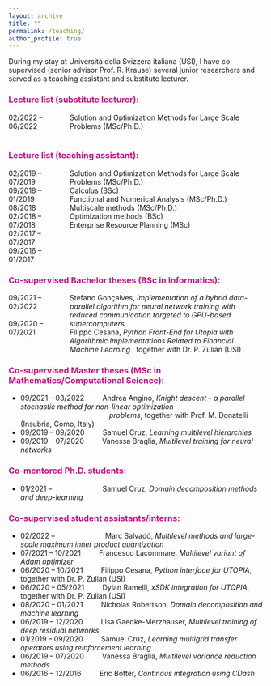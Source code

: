 ```yaml
---
layout: archive
title: ""
permalink: /teaching/
author_profile: true
---
```


During my stay at Università della Svizzera italiana (USI), I have co-supervised (senior advisor Prof. R. Krause) several junior researchers and served as a teaching assistant and substitute lecturer. 


<!-- ### <span style="color:rgb(199, 21, 133)"> Lecture list (substitute lecturer):</span> -->
<head>
<style>
#wrapper {
	 display: flex;
}
#years {
    display: inline-block;
    width:20%;
    height:auto;
}
#div_space {
    display: inline-block;
    width:4%;
    height:auto;
}
#titles {
    display: inline-block;
    width:75%;
    height:auto;
}
</style>
</head>
<body>	
<h3><span style="color:rgb(199, 21, 133)"> Lecture list (substitute lecturer):</span></h3>	
	<div id="wrapper">
	    <div id="years">  
	    	02/2022 – 06/2022
	    </div>
		<div id="div_space"></div>    
	    <div id="titles">  
	    	Solution and Optimization Methods for Large Scale Problems (MSc/Ph.D.)
	    </div>
	</div>
<br />	
<h3><span style="color:rgb(199, 21, 133)"> Lecture list (teaching assistant):</span></h3>	
	<div id="wrapper">
	    <div id="years">  
	    	02/2019 – 07/2019 <br />
	    	09/2018 – 01/2019 <br />
	    	08/2018 <br />
	    	02/2018 – 07/2018 <br />
	    	02/2017 – 07/2017 <br />
	    	09/2016 – 01/2017 <br />
	    </div>
		<div id="div_space"></div>    
	    <div id="titles">  
	    	Solution and Optimization Methods for Large Scale Problems (MSc/Ph.D.) <br />
	    	Calculus (BSc)  <br />
	    	Functional and Numerical Analysis (MSc/Ph.D.)  <br />
	    	Multiscale methods (MSc/Ph.D.)  <br />
	    	Optimization methods (BSc)  <br />
	    	Enterprise Resource Planning (MSc) <br />
	    </div>
	</div>	
<h3><span style="color:rgb(199, 21, 133)"> Co-supervised Bachelor theses (BSc in Informatics):</span></h3>	
	<div id="wrapper">
	    <div id="years">  
	    	09/2021 – 02/2022 <br /> <br />
	    	09/2020 – 07/2021 <br /> <br />
	    </div>
		<div id="div_space"></div>    
	    <div id="titles">  
	    	Stefano Gonçalves,  <em>Implementation of a hybrid data-parallel algorithm for neural network training with reduced communication targeted to GPU-based supercomputers </em> <br />
	    	Filippo Cesana,  <em>Python Front-End for Utopia with Algorithmic Implementations Related to Financial Machine Learning </em>, together with Dr. P. Zulian (USI)<br /> 
	    </div>
	</div>		
</body>


<!-- 
### <span style="color:rgb(199, 21, 133)"> Co-supervised Bachelor theses (BSc in Informatics):</span>
* 09/2021 – 02/2022 &emsp;&emsp; Stefano Gonçalves,  <em>Implementation of a hybrid data-parallel algorithm for neural network<br />
&emsp; &emsp; &emsp; &emsp; &emsp; &emsp; &emsp; &emsp; &emsp;&emsp; training with reduced communication targeted to GPU-based supercomputers </em>
* 09/2020 – 07/2021 &emsp;&emsp; Filippo Cesana,  <em>Python Front-End for Utopia with Algorithmic Implementations Related to<br />
&emsp; &emsp; &emsp; &emsp; &emsp; &emsp; &emsp; &emsp; &emsp;&emsp; Financial Machine Learning </em>, together with Dr. P. Zulian (USI)
 -->

### <span style="color:rgb(199, 21, 133)"> Co-supervised Master theses (MSc in Mathematics/Computational Science):</span>
* 09/2021 – 03/2022 &emsp;&emsp; Andrea Angino, <em>Knight descent - a parallel stochastic method for non-linear optimization<br />
&emsp; &emsp; &emsp; &emsp; &emsp; &emsp; &emsp; &emsp; &emsp;&emsp; problems</em>, together with Prof. M. Donatelli (Insubria, Como, Italy)
* 09/2019 – 09/2020 &emsp;&emsp; Samuel Cruz, <em>Learning multilevel hierarchies</em>
* 09/2019 – 07/2020 &emsp;&emsp; Vanessa Braglia, <em>Multilevel training for neural networks</em>


### <span style="color:rgb(199, 21, 133)"> Co-mentored Ph.D. students:</span>
* 01/2021 – &emsp;&emsp;&emsp;&emsp;&emsp;&emsp;&nbsp;&nbsp; Samuel Cruz, <em>Domain decomposition methods and deep-learning</em>



### <span style="color:rgb(199, 21, 133)"> Co-supervised student assistants/interns:</span>
* 02/2022 – &emsp;&emsp;&emsp;&emsp;&emsp;&emsp;&nbsp;&nbsp; Marc Salvadó, <em>Multilevel methods and large-scale maximum inner product quantization</em>
* 07/2021 – 10/2021 &emsp;&emsp; Francesco Lacommare, <em>Multilevel variant of Adam optimizer</em>
* 06/2020 – 10/2021 &emsp;&emsp; Filippo Cesana, <em>Python interface for UTOPIA</em>, together with Dr. P. Zulian (USI)
* 06/2020 – 05/2021 &emsp;&emsp; Dylan Ramelli, <em>xSDK integration for UTOPIA</em>, together with Dr. P. Zulian (USI)
* 08/2020 – 01/2021 &emsp;&emsp; Nicholas Robertson, <em>Domain decomposition and machine learning</em>
* 06/2019 – 12/2020 &emsp;&emsp; Lisa Gaedke-Merzhauser, <em>Multilevel training of deep residual networks</em>
* 01/2019 – 09/2020 &emsp;&emsp; Samuel Cruz, <em>Learning multigrid transfer operators using reinforcement learning</em>
* 06/2019 – 07/2020 &emsp;&emsp; Vanessa Braglia, <em>Multilevel variance reduction methods</em>
* 06/2016 – 12/2016 &emsp;&emsp; Eric Botter, <em>Continous integration using CDash</em>














